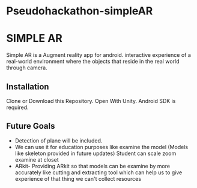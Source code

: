 # Pseudohackathon-simpleAR

# SIMPLE AR

Simple AR is a Augment reality app for android.  interactive experience of a real-world environment where the objects that reside in the real world through camera.  

## Installation

Clone or Download this Repository. Open With Unity.  Android SDK is required.



## Future Goals
* Detection of plane will be included. 
* We can use it for education purposes like examine the model
(Models like skeleton provided in future updates) 
Student can scale zoom examine at closet
* ARkit-
Providing ARkit so that models can be examine by more accurately like cutting and extracting tool which can help us to give experience of that thing we can't collect resources
